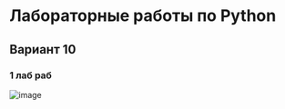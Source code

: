 # Лабораторные работы по Python 
## Вариант 10
### 1 лаб раб
![image](https://github.com/user-attachments/assets/ce283426-8201-4773-8158-17c858cb4085)
